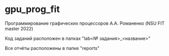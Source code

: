 # gpu_prog_fit
Программирование графических процессоров А.А. Романенко (NSU FIT master 2022)

Код заданий расположен в папках "lab<№ задания>_<название>"

Все отчёты расположены в папке "reports"
